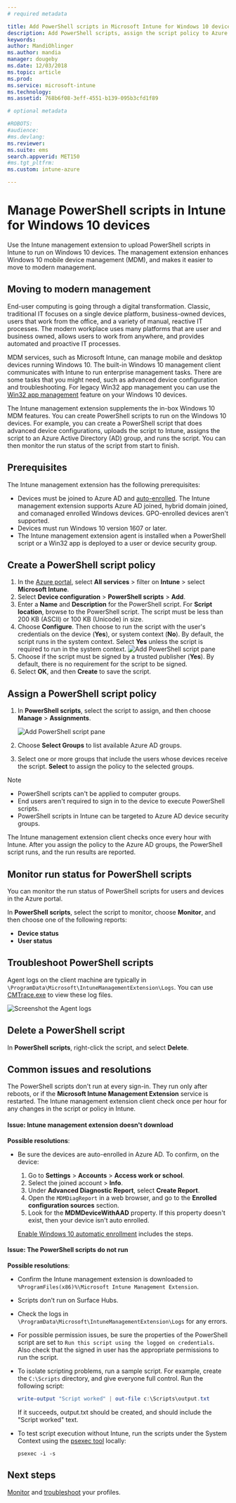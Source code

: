 ```yaml
---
# required metadata

title: Add PowerShell scripts in Microsoft Intune for Windows 10 devices - Azure | Microsoft Docs
description: Add PowerShell scripts, assign the script policy to Azure Active Directory groups, use reports to monitor the scripts, and see the steps to delete scripts you add on Windows 10 devices in Microsoft Intune. Also see some common issues and resolutions. 
keywords:
author: MandiOhlinger
ms.author: mandia
manager: dougeby
ms.date: 12/03/2018
ms.topic: article
ms.prod:
ms.service: microsoft-intune
ms.technology:
ms.assetid: 768b6f08-3eff-4551-b139-095b3cfd1f89

# optional metadata

#ROBOTS:
#audience:
#ms.devlang:
ms.reviewer:
ms.suite: ems
search.appverid: MET150
#ms.tgt_pltfrm:
ms.custom: intune-azure

---
```


# Manage PowerShell scripts in Intune for Windows 10 devices

Use the Intune management extension to upload PowerShell scripts in Intune to run on Windows 10 devices. The management extension enhances Windows 10 mobile device management (MDM), and makes it easier to move to modern management.

## Moving to modern management

End-user computing is going through a digital transformation. Classic, traditional IT focuses on a single device platform, business-owned devices, users that work from the office, and a variety of manual, reactive IT processes. The modern workplace uses many platforms that are user and business owned, allows users to work from anywhere, and provides automated and proactive IT processes.

MDM services, such as Microsoft Intune, can manage mobile and desktop devices running Windows 10. The built-in Windows 10 management client communicates with Intune to run enterprise management tasks. There are some tasks that you might need, such as advanced device configuration and troubleshooting. For legacy Win32 app management you can use the [Win32 app management](apps-win32-app-management.md) feature on your Windows 10 devices.

The Intune management extension supplements the in-box Windows 10 MDM features. You can create PowerShell scripts to run on the Windows 10 devices. For example, you can create a PowerShell script that does advanced device configurations, uploads the script to Intune, assigns the script to an Azure Active Directory (AD) group, and runs the script. You can then monitor the run status of the script from start to finish.

## Prerequisites

The Intune management extension has the following prerequisites:

- Devices must be joined to Azure AD and [auto-enrolled](windows-enroll.md#enable-windows-10-automatic-enrollment). The Intune management extension supports Azure AD joined, hybrid domain joined, and comanaged enrolled Windows devices. GPO-enrolled devices aren't supported.
- Devices must run Windows 10 version 1607 or later.
- The Intune management extension agent is installed when a PowerShell script or a Win32 app is deployed to a user or device security group.

## Create a PowerShell script policy 

1. In the [Azure portal](https://portal.azure.com), select **All services** > filter on **Intune** > select **Microsoft Intune**.
2. Select **Device configuration** > **PowerShell scripts** > **Add**.
3. Enter a **Name** and **Description** for the PowerShell script. For **Script location**, browse to the PowerShell script. The script must be less than 200 KB (ASCII) or 100 KB (Unicode) in size.
4. Choose **Configure**. Then choose to run the script with the user's credentials on the device (**Yes**), or system context (**No**). By default, the script runs in the system context. Select **Yes** unless the script is required to run in the system context. 
  ![Add PowerShell script pane](./media/mgmt-extension-add-script.png)
5. Choose if the script must be signed by a trusted publisher (**Yes**). By default, there is no requirement for the script to be signed. 
6. Select **OK**, and then **Create** to save the script.

## Assign a PowerShell script policy

1. In **PowerShell scripts**, select the script to assign, and then choose **Manage** > **Assignments**.

    ![Add PowerShell script pane](./media/mgmt-extension-assignments.png)

2. Choose **Select Groups** to list available Azure AD groups. 
3. Select one or more groups that include the users whose devices receive the script. **Select** to assign the policy to the selected groups.

> [!NOTE]
> - PowerShell scripts can't be applied to computer groups.
> - End users aren't required to sign in to the device to execute PowerShell scripts.
> - PowerShell scripts in Intune can be targeted to Azure AD device security groups.

The Intune management extension client checks once every hour with Intune. After you assign the policy to the Azure AD groups, the PowerShell script runs, and the run results are reported.

## Monitor run status for PowerShell scripts

You can monitor the run status of PowerShell scripts for users and devices in the Azure portal.

In **PowerShell scripts**, select the script to monitor, choose **Monitor**, and then choose one of the following reports:

- **Device status**
- **User status**

## Troubleshoot PowerShell scripts

Agent logs on the client machine are typically in `\ProgramData\Microsoft\IntuneManagementExtension\Logs`. You can use [CMTrace.exe](https://docs.microsoft.com/sccm/core/support/tools) to view these log files. 

![Screenshot the Agent logs](./media/apps-win32-app-10.png)  

## Delete a PowerShell script

In **PowerShell scripts**, right-click the script, and select **Delete**.

## Common issues and resolutions

The PowerShell scripts don't run at every sign-in. They run only after reboots, or if the **Microsoft Intune Management Extension** service is restarted. The Intune management extension client check once per hour for any changes in the script or policy in Intune.

#### Issue: Intune management extension doesn't download

**Possible resolutions**:

- Be sure the devices are auto-enrolled in Azure AD. To confirm, on the device: 

  1. Go to **Settings** > **Accounts** > **Access work or school**.
  2. Select the joined account > **Info**.
  3. Under **Advanced Diagnostic Report**, select **Create Report**.
  4. Open the `MDMDiagReport` in a web browser, and go to the **Enrolled configuration sources** section.
  5. Look for the **MDMDeviceWithAAD** property. If this property doesn't exist, then your device isn't auto enrolled.

    [Enable Windows 10 automatic enrollment](windows-enroll.md#enable-windows-10-automatic-enrollment) includes the steps.

#### Issue: The PowerShell scripts do not run

**Possible resolutions**:

- Confirm the Intune management extension is downloaded to `%ProgramFiles(x86)%\Microsoft Intune Management Extension`.
- Scripts don't run on Surface Hubs.
- Check the logs in `\ProgramData\Microsoft\IntuneManagementExtension\Logs` for any errors.
- For possible permission issues, be sure the properties of the PowerShell script are set to `Run this script using the logged on credentials`. Also check that the signed in user has the appropriate permissions to run the script.
- To isolate scripting problems, run a sample script. For example, create the `C:\Scripts` directory, and give everyone full control. Run the following script:

  ```powershell
  write-output "Script worked" | out-file c:\Scripts\output.txt
  ```

  If it succeeds, output.txt should be created, and should include the "Script worked" text.

- To test script execution without Intune, run the scripts under the System Context using the [psexec tool](https://docs.microsoft.com/sysinternals/downloads/psexec) locally:

  `psexec -i -s`

## Next steps

[Monitor](device-profile-monitor.md) and [troubleshoot](device-profile-troubleshoot.md) your profiles.
